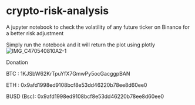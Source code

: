 # crypto-risk-analysis
A jupyter notebook to check the volatility of any future ticker on Binance for a better risk adjustment

Simply run the notebook and it will return the plot using plotly
![IMG_C470540810A2-1](https://user-images.githubusercontent.com/103450613/174138400-4f025cbd-823c-45e8-8a67-f56b4f85be06.JPEG)

Donation

BTC : 1KJSbW62KrTpuYfX7GmwPy5ocGacggpBAN

ETH : 0x9afd1998ed9108bcf8e53dd46220b78ee8d60ee0

BUSD (Bsc): 0x9afd1998ed9108bcf8e53dd46220b78ee8d60ee0
